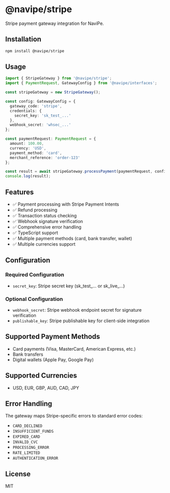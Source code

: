 # @navipe/stripe

Stripe payment gateway integration for NaviPe.

## Installation

```bash
npm install @navipe/stripe
```

## Usage

```typescript
import { StripeGateway } from '@navipe/stripe';
import { PaymentRequest, GatewayConfig } from '@navipe/interfaces';

const stripeGateway = new StripeGateway();

const config: GatewayConfig = {
  gateway_code: 'stripe',
  credentials: {
    secret_key: 'sk_test_...'
  },
  webhook_secret: 'whsec_...'
};

const paymentRequest: PaymentRequest = {
  amount: 100.00,
  currency: 'USD',
  payment_method: 'card',
  merchant_reference: 'order-123'
};

const result = await stripeGateway.processPayment(paymentRequest, config);
console.log(result);
```

## Features

- ✅ Payment processing with Stripe Payment Intents
- ✅ Refund processing  
- ✅ Transaction status checking
- ✅ Webhook signature verification
- ✅ Comprehensive error handling
- ✅ TypeScript support
- ✅ Multiple payment methods (card, bank transfer, wallet)
- ✅ Multiple currencies support

## Configuration

### Required Configuration
- `secret_key`: Stripe secret key (sk_test_... or sk_live_...)

### Optional Configuration
- `webhook_secret`: Stripe webhook endpoint secret for signature verification
- `publishable_key`: Stripe publishable key for client-side integration

## Supported Payment Methods
- Card payments (Visa, MasterCard, American Express, etc.)
- Bank transfers
- Digital wallets (Apple Pay, Google Pay)

## Supported Currencies
- USD, EUR, GBP, AUD, CAD, JPY

## Error Handling

The gateway maps Stripe-specific errors to standard error codes:
- `CARD_DECLINED`
- `INSUFFICIENT_FUNDS`
- `EXPIRED_CARD`
- `INVALID_CVC`
- `PROCESSING_ERROR`
- `RATE_LIMITED`
- `AUTHENTICATION_ERROR`

## License

MIT